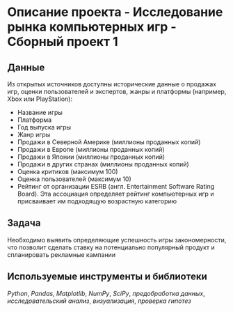 # Описание проекта - Исследование рынка компьютерных игр - Сборный проект 1
## Данные

Из открытых источников доступны исторические данные о продажах игр, оценки пользователей и экспертов, жанры и платформы (например, Xbox или PlayStation):
- Название игры
- Платформа
- Год выпуска игры
- Жанр игры
- Продажи в Северной Америке (миллионы проданных копий)
- Продажи в Европе (миллионы проданных копий)
- Продажи в Японии (миллионы проданных копий)
- Продажи в других странах (миллионы проданных копий)
- Оценка критиков (максимум 100)
- Оценка пользователей (максимум 10)
- Рейтинг от организации ESRB (англ. Entertainment Software Rating Board). Эта ассоциация определяет рейтинг компьютерных игр и присваивает им подходящую возрастную категорию

## Задача

Необходимо выявить определяющие успешность игры закономерности, что позволит сделать ставку на потенциально популярный продукт и спланировать рекламные кампании

## Используемые инструменты и библиотеки
*Python*, *Pandas*, *Matplotlib*, *NumPy*, *SciPy*, *предобработка данных*, *исследовательский анализ*, *визуализация*, *проверка гипотез*
